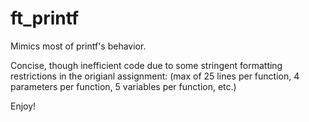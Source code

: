 # ft_printf

Mimics most of printf's behavior.

Concise, though inefficient code due to some stringent formatting restrictions in the origianl assignment:
(max of 25 lines per function, 4 parameters per function, 5 variables per function, etc.)

Enjoy!
